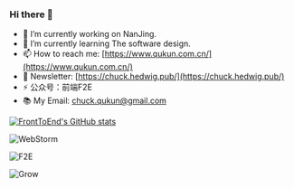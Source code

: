 ### Hi there 👋

- 🔭 I’m currently working on NanJing.
- 🌱 I’m currently learning The software design.
- 📫 How to reach me: [https://www.qukun.com.cn/](https://www.qukun.com.cn/)
- 📧 Newsletter: [https://chuck.hedwig.pub/](https://chuck.hedwig.pub/)
- ⚡ 公众号：前端F2E
- 📚 My Email: chuck.qukun@gmail.com

[![FrontToEnd's GitHub stats](https://github-readme-stats.vercel.app/api?username=FrontToEnd&show_icons=true&theme=material-palenight)](https://github.com/anuraghazra/github-readme-stats)

![WebStorm](https://img.shields.io/badge/Tool-WebStorm-blue)

![F2E](https://img.shields.io/badge/Job-F2E-brightgreen)

![Grow](https://img.shields.io/badge/Grow-everyday-green)


